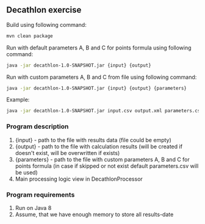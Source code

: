 ## Decathlon exercise

Build using following command: 
```bash
mvn clean package
```

Run with default parameters A, B and C for points formula using following command: 
```bash
java -jar decathlon-1.0-SNAPSHOT.jar {input} {output}
```

Run with custom parameters A, B and C from file using following command: 
```bash
java -jar decathlon-1.0-SNAPSHOT.jar {input} {output} {parameters}
```

Example: 
```bash
java -jar decathlon-1.0-SNAPSHOT.jar input.csv output.xml parameters.csv
```

### Program description
1. {input} - path to the file with results data (file could be empty)
1. {output} - path to the file with calculation results 
(will be created if doesn't exist, will be overwritten if exists)
1. {parameters} - path to the file with custom parameters A, B and C for points formula 
(in case if skipped or not exist default parameters.csv will be used) 
1. Main processing logic view in DecathlonProcessor

### Program requirements
1. Run on Java 8
1. Assume, that we have enough memory to store all results-date


